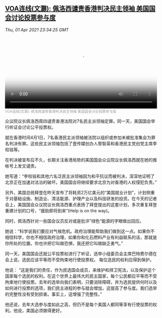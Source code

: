 <!--1617320343000-->
[VOA连线(文灏): 佩洛西谴责香港判决民主领袖 美国国会讨论投票参与度](https://www.voachinese.com/a/house-speaker-pelosi-slams-china-for-convicting-hong-kong-democratic-leaders-20210401/5837436.html)
------

<div><i>Thu, 01 Apr 2021 23:34:25 GMT</i></div><video poster="https://images.weserv.nl?url=gdb.voanews.com/5ae24dca-b9c2-4a5a-95ae-ad8053688c1b_tv_r1_s_w900.jpg" src="https://av.voanews.com/Videoroot/Pangeavideo/2021/04/5/5a/5ae24dca-b9c2-4a5a-95ae-ad8053688c1b_240p.mp4" style="width:100%" controls></video><div><small style="color: #999;">VOA连线(文灏): 佩洛西谴责香港判决民主领袖 美国国会讨论投票参与度</small></div><p>众议院议长佩洛西周四谴责香港法院对7名民主派领袖定罪。同一天，美国国会举行听证会讨论公平投票权。</p><p>就在香港时间4月1日，7名香港民主派领袖被法院以组织或参加未被批准集会为罪名判决有罪。这些民主派领袖包括了壹传媒创办人黎智英和香港民主党创党主席李柱铭等。</p><p>在判决被宣布后不久，长期关注香港局势的美国国会众议院议长佩洛西就在她的推帐号上发文谴责。</p><p>她写道：“李柱铭和其他六名泛民主派领袖因为和平抗议而被判决，深深地证明了北京正在加速对法治的破坏。美国国会将继续要求北京为对香港的人权侵犯负责。”</p><p>另外，美国总统拜登在昨天宣布了将耗资2万亿美元的“美国就业计划”，计划侧重于对基础设施、制造业、清洁能源、护理产业以及科技研发的投资。在今天的记者会上，美国国会众议院议长佩洛西重点表扬了拜登提出的这套计划，多次重复拜登重建计划的口号，“援助即将到来”(Help is on the way)。</p><p>同时，佩洛西针对一些国会议员反对或是批评”绿色“能源的字眼做出回应。</p><p>她说：“科学说我们要应对气候危机。政府治理能帮助我们做到这一点。如果你不相信科学，你也不相信政府治理，如果你和化石燃料产业有利益联系的话，那就是你所处的位置。你也许把它叫做恐惧，我还把它叫做缺乏勇气。”</p><p>同一天，美国国会还就公平投票权进行了听证，选举小组委员会主席巴特费尔德在会上说，选民应该平等而不受拘束地行使投票权。 每位选民的权利应得到保护。</p><p>他说： “这是我们的责任，作为民选国会成员，来维护和捍卫宪法，以及保护这个国家每个选民的权利。在这个世界上最伟大的民主国家，每个公民都应平等而不受拘束地行使投票。去年的选举向我们表明，只要消除障碍，并为选民提供何时以及如何进行投票的选项，我们民主进程的参与就会增加，这提高了参与度。我们选举的完整性没有受到损害。事实上，这增强了完整性。”</p><p>他还说，去年大选参与度如此之高，但仍不是每个美国人都同等享有行使投票的权利。他说，美国必须做得更好。</p>
